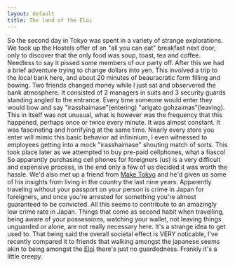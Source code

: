 ```yaml
---
layout: default
title: The land of the Eloi
---
```


So the second day in Tokyo was spent in a variety of strange explorations. 
We took up the Hostels offer of an "all you can eat" breakfast next door, only to discover that the only food was soup, toast, tea and coffee. 
Needless to say it pissed some members of our party off.
After this we had a brief adventure trying to change dollars into yen. 
This involved a trip to the local bank here, and about 20 minutes of beauracratic form filling and bowing. 
Two friends changed money while I just sat and observered the bank atmosphere. 
It consisted of 2 managers in suits and 3 security guards standing angled to the entrance. 
Every time someone would enter they would bow and say "irasshaimase"(entering) "arigato gohzaimas"(leaving). 
This in itself was not unusual, what is however was the frequency that this happened, perhaps once or twice every minute. It was almost constant. 
It was fascinating and horrifying at the same time. 
Nearly every store you enter will mimic this basic behavior ad infininium, I even witnessed to employees getting into a mock "irasshaimase" shouting match of sorts. 
This took place later as we attempted to buy pre-paid cellphones, what a fiasco! 
So apparently purchasing cell phones for foreigners (us) is a very difficult and expensive process, in the end only a few of us decided it was worth the hassle. 
We'd also met up a friend from [Make Tokyo](http://jp.makezine.com/) and he'd given us some of his insights from living in the country the last nine years. 
Apparently traveling without your passport on your person is crime in Japan for foreigners, and once you're arrested for something you're almost guaranteed to be convicted. 
All this seems to contribute to an amazingly low crime rate in Japan. 
Things that come as second habit when travelling, being aware of your possessions, watching your wallet, not leaving things unguarded or alone, are not really necessary here. 
It's a strange idea to get used to. That being said the overall societal effect is VERY noticable, I've recently compared it to friends that walking amongst the japanese seems akin to being amongst the [Eloi](http://en.wikipedia.org/wiki/Eloi) there's just no guardedness. 
Frankly it's a little creepy.
